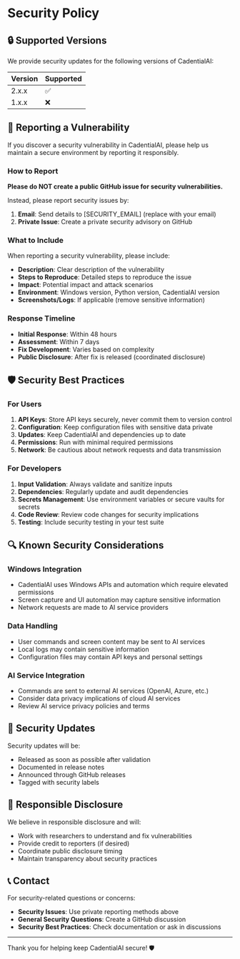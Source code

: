 # Security Policy

## 🔒 Supported Versions

We provide security updates for the following versions of CadentialAI:

| Version | Supported          |
| ------- | ------------------ |
| 2.x.x   | :white_check_mark: |
| 1.x.x   | :x:                |

## 🚨 Reporting a Vulnerability

If you discover a security vulnerability in CadentialAI, please help us maintain a secure environment by reporting it responsibly.

### How to Report

**Please do NOT create a public GitHub issue for security vulnerabilities.**

Instead, please report security issues by:

1. **Email**: Send details to [SECURITY_EMAIL] (replace with your email)
2. **Private Issue**: Create a private security advisory on GitHub

### What to Include

When reporting a security vulnerability, please include:

- **Description**: Clear description of the vulnerability
- **Steps to Reproduce**: Detailed steps to reproduce the issue
- **Impact**: Potential impact and attack scenarios
- **Environment**: Windows version, Python version, CadentialAI version
- **Screenshots/Logs**: If applicable (remove sensitive information)

### Response Timeline

- **Initial Response**: Within 48 hours
- **Assessment**: Within 7 days
- **Fix Development**: Varies based on complexity
- **Public Disclosure**: After fix is released (coordinated disclosure)

## 🛡️ Security Best Practices

### For Users

1. **API Keys**: Store API keys securely, never commit them to version control
2. **Configuration**: Keep configuration files with sensitive data private
3. **Updates**: Keep CadentialAI and dependencies up to date
4. **Permissions**: Run with minimal required permissions
5. **Network**: Be cautious about network requests and data transmission

### For Developers

1. **Input Validation**: Always validate and sanitize inputs
2. **Dependencies**: Regularly update and audit dependencies
3. **Secrets Management**: Use environment variables or secure vaults for secrets
4. **Code Review**: Review code changes for security implications
5. **Testing**: Include security testing in your test suite

## 🔍 Known Security Considerations

### Windows Integration
- CadentialAI uses Windows APIs and automation which require elevated permissions
- Screen capture and UI automation may capture sensitive information
- Network requests are made to AI service providers

### Data Handling
- User commands and screen content may be sent to AI services
- Local logs may contain sensitive information
- Configuration files may contain API keys and personal settings

### AI Service Integration
- Commands are sent to external AI services (OpenAI, Azure, etc.)
- Consider data privacy implications of cloud AI services
- Review AI service privacy policies and terms

## 🚀 Security Updates

Security updates will be:
- Released as soon as possible after validation
- Documented in release notes
- Announced through GitHub releases
- Tagged with security labels

## 🤝 Responsible Disclosure

We believe in responsible disclosure and will:
- Work with researchers to understand and fix vulnerabilities
- Provide credit to reporters (if desired)
- Coordinate public disclosure timing
- Maintain transparency about security practices

## 📞 Contact

For security-related questions or concerns:
- **Security Issues**: Use private reporting methods above
- **General Security Questions**: Create a GitHub discussion
- **Security Best Practices**: Check documentation or ask in discussions

---

Thank you for helping keep CadentialAI secure! 🛡️
